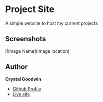 # Project Site
A simple website to host my current projects

## Screenshots
![Image Name](Image location)

## Author
**Crystal Goodwin**
- [Github Profile](https://github.com/crystgoodwin "Crystal Goodwin")
- [Live site](https://github.com/crystgoodwin)
